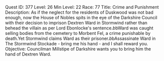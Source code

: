 Quest ID: 377
Level: 26
Min Level: 22
Race: 77
Title: Crime and Punishment
Description: As if the neglect for the residents of Duskwood was not bad enough, now the House of Nobles spits in the eye of the Darkshire Council with their decision to imprison Dextren Ward in Stormwind rather than behead the villain as per Lord Ebonlocke's sentence.$b$bWard was caught selling bodies from the cemetery to Morbent Fel, a crime punishable by death.Yet Stormwind claims Ward as their prisoner.$b$bAssassinate Ward in The Stormwind Stockade - bring me his hand - and I shall reward you.
Objective: Councilman Millstipe of Darkshire wants you to bring him the hand of Dextren Ward.
